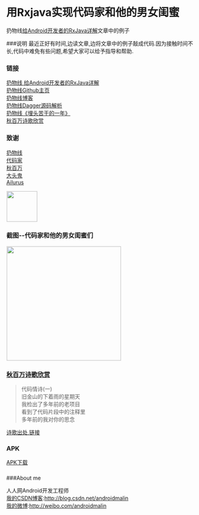 # 用Rxjava实现代码家和他的男女闺蜜
扔物线[给Android开发者的RxJava详解](http://gank.io/post/560e15be2dca930e00da1083)文章中的例子

###说明
最近正好有时间,边读文章,边将文章中的例子敲成代码.因为接触时间不长,代码中难免有些问题,希望大家可以给予指导和帮助.<br/>

### 链接
[扔物线 给Android开发者的RxJava详解](http://gank.io/post/560e15be2dca930e00da1083)<br/>
[扔物线Github主页](https://github.com/rengwuxian)<br/>
[扔物线博客](http://www.rengwuxian.com)<br/>
[扔物线Dagger源码解析](http://a.codekk.com/detail/Android/%E6%89%94%E7%89%A9%E7%BA%BF/Dagger%20%E6%BA%90%E7%A0%81%E8%A7%A3%E6%9E%90)<br/>
[扔物线《埋头苦干的一年》](https://github.com/aosp-exchange-group/fuck-2014-flirt-2015/blob/master/1/rengwuxian.md)<br/>
[秋百万诗歌欣赏](http://weibo.com/p/1001603907193945642719)

### 致谢
[扔物线](https://github.com/rengwuxian)<br/>
[代码家](https://github.com/daimajia)<br/>
[秋百万](https://github.com/liaohuqiu)<br/>
[大头鬼](https://github.com/lzyzsd)<br/>
[Ailurus](https://github.com/liangzhitao)<br/>

<div><img src='https://github.com/androidmalin/RengwuxianRxjava/blob/master/app/src/main/res/mipmap-xhdpi/rengwuxian.jpg' width="80px" style='border: #f1f1f1 solid 1px'/></div>


### 截图--代码家和他的男女闺蜜们

<div><img src='https://github.com/androidmalin/RengwuxianRxjava/blob/master/screenshots/daimajia_girl_friends.png' width="300px" style='border: #f1f1f1 solid 1px'/></div>

### [秋百万诗歌欣赏](http://weibo.com/p/1001603907193945642719)
>代码情诗(一)<br/>
>旧金山的下着雨的星期天<br/>
>我检出了多年前的老项目<br/>
>看到了代码片段中的注释里<br/>
>多年前的我对你的思念<br/>

[诗歌出处,链接](http://weibo.com/p/1001603907193945642719)



### APK
[APK下载](https://raw.githubusercontent.com/androidmalin/RengwuxianRxjava/master/apk/rengwuxianrxjava.apk)<br/>

###


###About me

人人网Android开发工程师<br/>
[我的CSDN博客](http://blog.csdn.net/androidmalin):http://blog.csdn.net/androidmalin<br/>
[我的微博](http://weibo.com/androidmalin):http://weibo.com/androidmalin<br/>